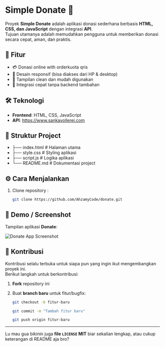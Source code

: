 # Simple Donate 💸

Proyek **Simple Donate** adalah aplikasi donasi sederhana berbasis **HTML, CSS, dan JavaScript** dengan integrasi **API**.  
Tujuan utamanya adalah memudahkan pengguna untuk memberikan donasi secara cepat, aman, dan praktis.

## 🚀 Fitur
- 💳 Donasi online with orderkuota qris
- 📱 Desain responsif (bisa diakses dari HP & desktop)
- 🎨 Tampilan clean dan mudah digunakan
- 🔗 Integrasi cepat tanpa backend tambahan

## 🛠️ Teknologi
- **Frontend**: HTML, CSS, JavaScript
- **API**: https://www.sankavollerei.com

## 📂 Struktur Project
- ├── index.html # Halaman utama
- ├── style.css # Styling aplikasi
- ├── script.js # Logika aplikasi
- └── README.md # Dokumentasi project


## ⚙️ Cara Menjalankan
1. Clone repository :
   ```bash
   git clone https://github.com/AhzamyCode/donate.git

## 📸 Demo / Screenshot

Tampilan aplikasi **Donate**:

![Donate App Screenshot](https://ibb.co.com/zWtwFZJy)

## 🤝 Kontribusi

Kontribusi selalu terbuka untuk siapa pun yang ingin ikut mengembangkan proyek ini.  
Berikut langkah untuk berkontribusi:

1. **Fork** repository ini  
2. Buat **branch baru** untuk fitur/bugfix:  
   ```bash
   git checkout -b fitur-baru
   ```
   ```bash
   git commit -m "Tambah fitur baru"
    ```
    
   ```bash
   git push origin fitur-baru
   ```

   
---

Lu mau gua bikinin juga **file `LICENSE` MIT** biar sekalian lengkap, atau cukup keterangan di README aja bro?
